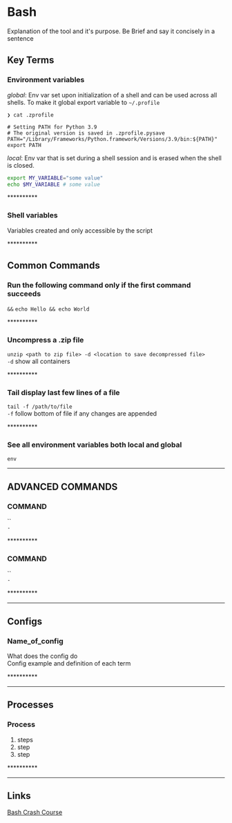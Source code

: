 # Bash

Explanation of the tool and it's purpose. Be Brief and say it concisely in a sentence

## Key Terms

### Environment variables

_global_: Env var set upon initialization of a shell and can be used across all shells. To make it global export variable to `~/.profile` 

```terminal
❯ cat .zprofile

# Setting PATH for Python 3.9
# The original version is saved in .zprofile.pysave
PATH="/Library/Frameworks/Python.framework/Versions/3.9/bin:${PATH}"
export PATH
```

*_local_*: Env var that is set during a shell session and is erased when the shell is closed.

```bash
export MY_VARIABLE="some value"
echo $MY_VARIABLE # some value
```

\*\*\*\*\*\*\*\*\*\*

### Shell variables

Variables created and only accessible by the script

\*\*\*\*\*\*\*\*\*\*

## Common Commands

### Run the following command only if the first command succeeds

`&&`
`echo Hello && echo World`

\*\*\*\*\*\*\*\*\*\*

### Uncompress a .zip file

`unzip <path to zip file> -d <location to save decompressed file>`  
`-d` show all containers

\*\*\*\*\*\*\*\*\*\*

### Tail display last few lines of a file

`tail -f /path/to/file`  
 `-f` follow bottom of file if any changes are appended

\*\*\*\*\*\*\*\*\*\*

### See all environment variables both local and global

`env`

---

## ADVANCED COMMANDS

### COMMAND

``  
`-`

\*\*\*\*\*\*\*\*\*\*

### COMMAND

``  
`-`

\*\*\*\*\*\*\*\*\*\*

---

## Configs

### Name_of_config

What does the config do  
Config example and definition of each term

\*\*\*\*\*\*\*\*\*\*

---

## Processes

### Process

1. steps
2. step
3. step

\*\*\*\*\*\*\*\*\*\*

---

## Links

[Bash Crash Course](https://zach-gollwitzer.medium.com/the-ultimate-bash-crash-course-cb598141ad03#ada7)  
